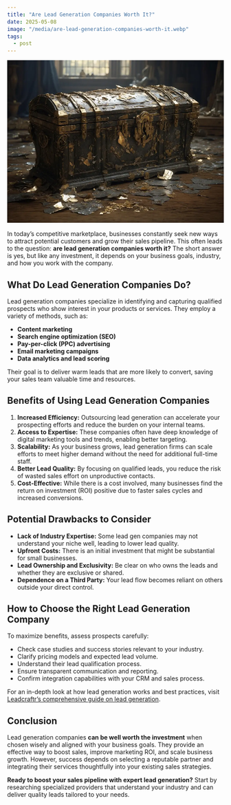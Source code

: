 ```yaml
---
title: "Are Lead Generation Companies Worth It?"
date: 2025-05-08
image: "/media/are-lead-generation-companies-worth-it.webp"
tags:
  - post
---
```


![Are Lead Generation Companies Worth It?](/media/are-lead-generation-companies-worth-it.webp)

In today’s competitive marketplace, businesses constantly seek new ways to attract potential customers and grow their sales pipeline. This often leads to the question: **are lead generation companies worth it?** The short answer is yes, but like any investment, it depends on your business goals, industry, and how you work with the company.

## What Do Lead Generation Companies Do?

Lead generation companies specialize in identifying and capturing qualified prospects who show interest in your products or services. They employ a variety of methods, such as:

- **Content marketing**
- **Search engine optimization (SEO)**
- **Pay-per-click (PPC) advertising**
- **Email marketing campaigns**
- **Data analytics and lead scoring**

Their goal is to deliver warm leads that are more likely to convert, saving your sales team valuable time and resources.

## Benefits of Using Lead Generation Companies

1. **Increased Efficiency:** Outsourcing lead generation can accelerate your prospecting efforts and reduce the burden on your internal teams.
2. **Access to Expertise:** These companies often have deep knowledge of digital marketing tools and trends, enabling better targeting.
3. **Scalability:** As your business grows, lead generation firms can scale efforts to meet higher demand without the need for additional full-time staff.
4. **Better Lead Quality:** By focusing on qualified leads, you reduce the risk of wasted sales effort on unproductive contacts.
5. **Cost-Effective:** While there is a cost involved, many businesses find the return on investment (ROI) positive due to faster sales cycles and increased conversions.

## Potential Drawbacks to Consider

- **Lack of Industry Expertise:** Some lead gen companies may not understand your niche well, leading to lower lead quality.
- **Upfront Costs:** There is an initial investment that might be substantial for small businesses.
- **Lead Ownership and Exclusivity:** Be clear on who owns the leads and whether they are exclusive or shared.
- **Dependence on a Third Party:** Your lead flow becomes reliant on others outside your direct control.

## How to Choose the Right Lead Generation Company

To maximize benefits, assess prospects carefully:

- Check case studies and success stories relevant to your industry.
- Clarify pricing models and expected lead volume.
- Understand their lead qualification process.
- Ensure transparent communication and reporting.
- Confirm integration capabilities with your CRM and sales process.

For an in-depth look at how lead generation works and best practices, visit [Leadcraftr’s comprehensive guide on lead generation](https://leadcraftr.com/posts/lead-generation/).

## Conclusion

Lead generation companies **can be well worth the investment** when chosen wisely and aligned with your business goals. They provide an effective way to boost sales, improve marketing ROI, and scale business growth. However, success depends on selecting a reputable partner and integrating their services thoughtfully into your existing sales strategies.

**Ready to boost your sales pipeline with expert lead generation?** Start by researching specialized providers that understand your industry and can deliver quality leads tailored to your needs.
